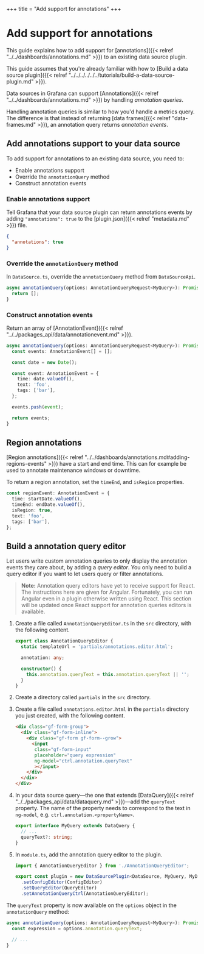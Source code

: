 +++
title = "Add support for annotations"
+++

# Add support for annotations

This guide explains how to add support for [annotations]({{< relref "../../dashboards/annotations.md" >}}) to an existing data source plugin.

This guide assumes that you're already familiar with how to [Build a data source plugin]({{< relref "../../../../../../tutorials/build-a-data-source-plugin.md" >}}).

Data sources in Grafana can support [Annotations]({{< relref "../../dashboards/annotations.md" >}}) by handling _annotation queries_.

Handling annotation queries is similar to how you'd handle a metrics query. The difference is that instead of returning [data frames]({{< relref "data-frames.md" >}}), an annotation query returns _annotation events_.

## Add annotations support to your data source

To add support for annotations to an existing data source, you need to:

- Enable annotations support
- Override the `annotationQuery` method
- Construct annotation events

### Enable annotations support

Tell Grafana that your data source plugin can return annotations events by adding `"annotations": true` to the [plugin.json]({{< relref "metadata.md" >}}) file.

```json
{
  "annotations": true
}
```

### Override the `annotationQuery` method

In `DataSource.ts`, override the `annotationQuery` method from `DataSourceApi`.

```ts
async annotationQuery(options: AnnotationQueryRequest<MyQuery>): Promise<AnnotationEvent[]> {
  return [];
}
```

### Construct annotation events

Return an array of [AnnotationEvent]({{< relref "../../packages_api/data/annotationevent.md" >}}).

```ts
async annotationQuery(options: AnnotationQueryRequest<MyQuery>): Promise<AnnotationEvent[]> {
  const events: AnnotationEvent[] = [];

  const date = new Date();

  const event: AnnotationEvent = {
    time: date.valueOf(),
    text: 'foo',
    tags: ['bar'],
  };

  events.push(event);

  return events;
}
```

## Region annotations

[Region annotations]({{< relref "../../dashboards/annotations.md#adding-regions-events" >}}) have a start and end time. This can for example be used to annotate maintenance windows or downtime.

To return a region annotation, set the `timeEnd`, and `isRegion` properties.

```ts
const regionEvent: AnnotationEvent = {
  time: startDate.valueOf(),
  timeEnd: endDate.valueOf(),
  isRegion: true,
  text: 'foo',
  tags: ['bar'],
};
```

## Build a annotation query editor

Let users write custom annotation queries to only display the annotation events they care about, by adding a _query editor_. You only need to build a query editor if you want to let users query or filter annotations.

> **Note:** Annotation query editors have yet to receive support for React. The instructions here are given for Angular. Fortunately, you can run Angular even in a plugin otherwise written using React. This section will be updated once React support for annotation queries editors is available.

1. Create a file called `AnnotationQueryEditor.ts` in the `src` directory, with the following content.

   ```ts
   export class AnnotationQueryEditor {
     static templateUrl = 'partials/annotations.editor.html';

     annotation: any;

     constructor() {
       this.annotation.queryText = this.annotation.queryText || '';
     }
   }
   ```

1. Create a directory called `partials` in the `src` directory.

1. Create a file called `annotations.editor.html` in the `partials` directory you just created, with the following content.

   ```html
   <div class="gf-form-group">
     <div class="gf-form-inline">
       <div class="gf-form gf-form--grow">
         <input
          class="gf-form-input"
          placeholder="query expression"
          ng-model="ctrl.annotation.queryText"
          ></input>
       </div>
     </div>
   </div>
   ```

1. In your data source query—the one that extends [DataQuery]({{< relref "../../packages_api/data/dataquery.md" >}})—add the `queryText` property. The name of the property needs to correspond to the text in `ng-model`, e.g. `ctrl.annotation.<propertyName>`.

   ```ts
   export interface MyQuery extends DataQuery {
     // ...
     queryText?: string;
   }
   ```

1. In `module.ts`, add the annotation query editor to the plugin.

   ```ts
   import { AnnotationQueryEditor } from './AnnotationQueryEditor';

   export const plugin = new DataSourcePlugin<DataSource, MyQuery, MyDataSourceOptions>(DataSource)
     .setConfigEditor(ConfigEditor)
     .setQueryEditor(QueryEditor)
     .setAnnotationQueryCtrl(AnnotationQueryEditor);
   ```

The `queryText` property is now available on the `options` object in the `annotationQuery` method:

```ts
async annotationQuery(options: AnnotationQueryRequest<MyQuery>): Promise<AnnotationEvent[]> {
  const expression = options.annotation.queryText;

  // ...
}
```

